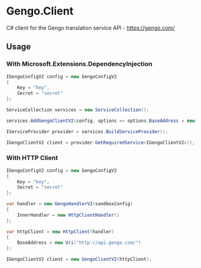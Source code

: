 # Gengo.Client
C# client for the Gengo translation service API - https://gengo.com/

## Usage
### With Microsoft.Extensions.DependencyInjection
```csharp
IGengoConfigV2 config = new GengoConfigV2
{
    Key = "key",
    Secret = "secret"
};

ServiceCollection services = new ServiceCollection();

services.AddGengoClientV2(config, options => options.BaseAddress = new Uri("http://api.gengo.com/"));

IServiceProvider provider = services.BuildServiceProvider();

IGengoClientV2 client = provider.GetRequiredService<IGengoClientV2>();
```

### With HTTP Client
```csharp
IGengoConfigV2 config = new GengoConfigV2
{
    Key = "key",
    Secret = "secret"
};

var handler = new GengoHandlerV2(sandboxConfig)
{
    InnerHandler = new HttpClientHandler()
};

var httpClient = new HttpClient(handler)
{
    BaseAddress = new Uri("http://api.gengo.com/")
};

IGengoClientV2 client = new GengoClientV2(httpClient);
```
